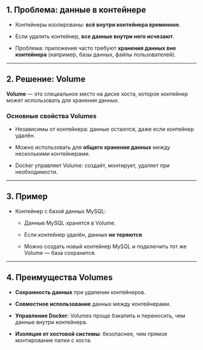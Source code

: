 ## 1. Проблема: данные в контейнере

- Контейнеры изолированы: **всё внутри контейнера временное**.
    
- Если удалить контейнер, **все данные внутри него исчезают**.
    
- Проблема: приложения часто требуют **хранения данных вне контейнера** (например, базы данных, файлы пользователей).

---

## 2. Решение: Volume

**Volume** — это специальное место на диске хоста, которое контейнер может использовать для хранения данных.

### Основные свойства Volumes

- Независимы от контейнера: данные остаются, даже если контейнер удалён.
    
- Можно использовать для **общего хранения данных** между несколькими контейнерами.
    
- Docker управляет Volume: создаёт, монтирует, удаляет при необходимости.

---

## 3. Пример

- Контейнер с базой данных MySQL:
    
    - Данные MySQL хранятся в Volume.
        
    - Если контейнер удалён, данные **не теряются**.
        
    - Можно создать новый контейнер MySQL и подключить тот же Volume — база сохранится.

---

## 4. Преимущества Volumes

- **Сохранность данных** при удалении контейнеров.
    
- **Совместное использование** данных между контейнерами.
    
- **Управление Docker**: Volumes проще бэкапить и переносить, чем данные внутри контейнера.
    
- **Изоляция от хостовой системы**: безопаснее, чем прямое монтирование папки с хоста.